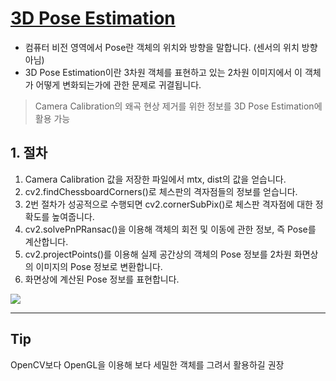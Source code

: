 # [3D Pose Estimation](http://blog.naver.com/samsjang/220664805818)

- 컴퓨터 비전 영역에서 Pose란 객체의 위치와 방향을 말합니다. (센서의 위치 방향 아님)
- 3D Pose Estimation이란 3차원 객체를 표현하고 있는 2차원 이미지에서 이 객체가 어떻게 변화되는가에 관한 문제로 귀결됩니다.


> Camera Calibration의 왜곡 현상 제거를 위한 정보를 3D Pose Estimation에 활용 가능 


## 1. 절차 

1. Camera Calibration 값을 저장한 파일에서 mtx, dist의 값을 얻습니다.
2. cv2.findChessboardCorners()로 체스판의 격자점들의 정보를 얻습니다.
3. 2번 절차가 성공적으로 수행되면 cv2.cornerSubPix()로 체스판 격자점에 대한 정확도를 높여줍니다.
4. cv2.solvePnPRansac()을 이용해 객체의 회전 및 이동에 관한 정보, 즉 Pose를 계산합니다.
5. cv2.projectPoints()를 이용해 실제 공간상의 객체의 Pose 정보를 2차원 화면상의 이미지의 Pose 정보로 변환합니다.
6. 화면상에 계산된 Pose 정보를 표현합니다.

![](https://i.imgur.com/M1RDHhl.png)

--- 

## Tip 

OpenCV보다 OpenGL을 이용해 보다 세밀한 객체를 그려서 활용하길 권장 